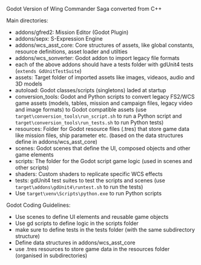 Godot Version of Wing Commander Saga converted from C++

Main directories:
* addons/gfred2: Mission Editor (Godot Plugin)
* addons/sepx: S-Expression Engine
* addons/wcs_asst_core: Core structures of assets, like global constants, resource definitions, asset loader and utilties
* addons/wcs_sonverter: Godot addon to import legacy file formats
* each of the above addons should have a tests folder with gdUnit4 tests (`extends GdUnitTestSuite`)
* assets: Target folder of imported assets like images, videaos, audio and 3D models
* autoload: Godot classes/scripts (singletons) laded at startup
* conversion_tools: Godot and Python scripts to convert legacy FS2/WCS game assets (models, tables, mission and campaign files, legacy video and image formats) to Godot compatible assets (use `target\conversion_tools\run_script.sh` to run a Python script and `target\conversion_tools\run_tests.sh` to run Python tests)
* resources: Folder for Godot resource files (.tres) that store game data like mission files, ship parameter etc. (based on the data structures define in addons/wcs_asst_core)
* scenes: Godot scenes that define the UI, composed objects and other game elements
* scripts: The folder for the Godot script game logic (used in scenes and other scripts)
* shaders: Custom shaders to replicate specific WCS effects
* tests: gdUnit4 test suites to test the scripts and scenes (use `target\addons\gdUnit4\runtest.sh` to run the tests)
* Use `target\venv\Scripts\python.exe` to run Python scripts

Godot Coding Guidelines:
* Use scenes to define UI elements and reusable game objects
* Use gd scripts to define logic in the scripts folder
* make sure to define tests in the tests folder (with the same subdirectory structure)
* Define data structures in addons/wcs_asst_core
* use .tres resources to store game data in the resources folder (organised in subdirectories)